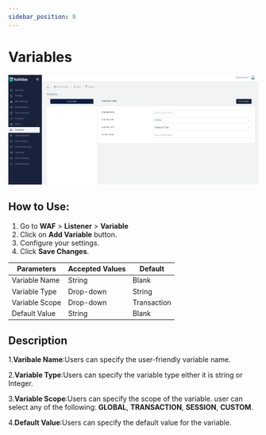 ```yaml
---
sidebar_position: 8
---
```


# Variables


![Variables](/img/waf/variablesss.png)

## How to Use:
1. Go to **WAF** > **Listener** > **Variable**
2. Click on **Add Variable** button.
3. Configure your settings.
4. Click **Save Changes**.

 |Parameters | Accepted Values| Default
| ----------- | ----------- | -------- |
| Variable Name | String | Blank 
| Variable Type|Drop-down|String
Variable Scope |Drop-down|Transaction 
Default Value|String|Blank

## Description

1.**Varibale Name**:Users can specify the user-friendly variable name.

2.**Variable Type**:Users can specify the variable type either it is string or Integer.

3.**Variable Scope**:Users can specify the scope of the variable. user can select any of the following: **GLOBAL**, **TRANSACTION**, **SESSION**, **CUSTOM**.

4.**Default Value**:Users can specify the default value for the variable.